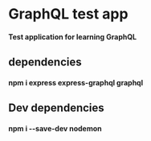 # GraphQL test app

#### Test application for learning GraphQL

## dependencies
#### npm i express express-graphql graphql

## Dev dependencies
#### npm i --save-dev nodemon

